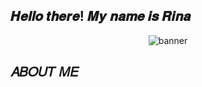 ## 𝑯𝒆𝒍𝒍𝒐 𝒕𝒉𝒆𝒓𝒆! 𝑴𝒚 𝒏𝒂𝒎𝒆 𝒊𝒔 𝑹𝒊𝒏𝒂
<p align="center">
  <img src="https://github.com/user-attachments/assets/fbcf9e4b-5a8c-4be3-8456-da7f80b1d1c0" alt="banner"/>
</p>

## 𝐴𝐵𝑂𝑈𝑇 𝑀𝐸



<!--!

**doll-exe/doll-exe** is a ✨ _special_ ✨ repository because its `README.md` (this file) appears on your GitHub profile.

Here are some ideas to get you started:

- 🔭 I’m currently working on ...
- 🌱 I’m currently learning ...
- 👯 I’m looking to collaborate on ...
- 🤔 I’m looking for help with ...
- 💬 Ask me about ...
- 📫 How to reach me: ...
- 😄 Pronouns: ...
- ⚡ Fun fact: ...
-->
